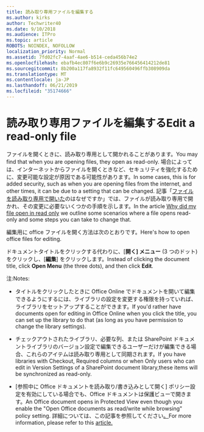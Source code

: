 ```yaml
---
title: 読み取り専用ファイルを編集する
ms.author: kirks
author: Techwriter40
ms.date: 9/10/2018
ms.audience: ITPro
ms.topic: article
ROBOTS: NOINDEX, NOFOLLOW
localization_priority: Normal
ms.assetid: 7fd02fc7-4aaf-4ae6-b514-ceda456b74e2
ms.openlocfilehash: ebafb4ec807f6e6b9c26935e766456414212de81
ms.sourcegitcommit: 8b200a117fa8932f11fc649560496ffb308909da
ms.translationtype: MT
ms.contentlocale: ja-JP
ms.lasthandoff: 06/21/2019
ms.locfileid: "35174666"
---
```

# <a name="edit-a-read-only-file"></a><span data-ttu-id="d68d3-102">読み取り専用ファイルを編集する</span><span class="sxs-lookup"><span data-stu-id="d68d3-102">Edit a read-only file</span></span>

<span data-ttu-id="d68d3-103">ファイルを開くときに、読み取り専用として開かれることがあります。</span><span class="sxs-lookup"><span data-stu-id="d68d3-103">You may find that when you are opening files, they open as read-only.</span></span> <span data-ttu-id="d68d3-104">場合によっては、インターネットからファイルを開くときなど、セキュリティを強化するために、変更可能な設定が原因である可能性があります。</span><span class="sxs-lookup"><span data-stu-id="d68d3-104">In some cases, this is for added security, such as when you are opening files from the internet, and other times, it can be due to a setting that can be changed.</span></span> <span data-ttu-id="d68d3-105">記事「[ファイルを読み取り専用で開いた](https://support.office.com/article/Why-did-my-file-open-read-only-3ab4b792-da50-4b38-8628-14c64e1f1d15)のはなぜですか」では、ファイルが読み取り専用で開かれ、その変更に必要ないくつかの手順を示します。</span><span class="sxs-lookup"><span data-stu-id="d68d3-105">In the article [Why did my file open in read only](https://support.office.com/article/Why-did-my-file-open-read-only-3ab4b792-da50-4b38-8628-14c64e1f1d15) we outline some scenarios where a file opens read-only and some steps you can take to change that.</span></span>

<span data-ttu-id="d68d3-106">編集用に office ファイルを開く方法は次のとおりです。</span><span class="sxs-lookup"><span data-stu-id="d68d3-106">Here's how to open office files for editing.</span></span>

<span data-ttu-id="d68d3-107">ドキュメントタイトルをクリックする代わりに、[**開く] メニュー** (3 つのドット) をクリックし、[**編集**] をクリックします。</span><span class="sxs-lookup"><span data-stu-id="d68d3-107">Instead of clicking the document title, click **Open Menu** (the three dots), and then click **Edit**.</span></span>

<span data-ttu-id="d68d3-108">注:</span><span class="sxs-lookup"><span data-stu-id="d68d3-108">Notes:</span></span>

- <span data-ttu-id="d68d3-109">タイトルをクリックしたときに Office Online でドキュメントを開いて編集できるようにするには、ライブラリの設定を変更する権限を持っていれば、ライブラリをセットアップすることができます。</span><span class="sxs-lookup"><span data-stu-id="d68d3-109">If you'd rather have documents open for editing in Office Online when you click the title, you can set up the library to do that (as long as you have permission to change the library settings).</span></span>

- <span data-ttu-id="d68d3-110">チェックアウトされたライブラリ、必要な列、または SharePoint ドキュメントライブラリのバージョン設定で編集できるユーザーだけが編集できる場合、これらのアイテムは読み取り専用として同期されます。</span><span class="sxs-lookup"><span data-stu-id="d68d3-110">If you have libraries with Checkout, Required columns or when Only users who can edit in Version Settings of a SharePoint document library,these items will be synchronized as read-only.</span></span>

- <span data-ttu-id="d68d3-111">[参照中に Office ドキュメントを読み取り/書き込みとして開く] ポリシー設定を有効にしている場合でも、Office ドキュメントは保護ビューで開きます。</span><span class="sxs-lookup"><span data-stu-id="d68d3-111">An Office document opens in Protected View even though you enable the "Open Office documents as read/write while browsing" policy setting.</span></span> <span data-ttu-id="d68d3-112">詳細については、この記事を参照してください[。](https://support.microsoft.com/help/983047/an-office-document-opens-in-protected-view-even-though-you-enable-the)</span><span class="sxs-lookup"><span data-stu-id="d68d3-112">For more information, please refer to this [article.](https://support.microsoft.com/help/983047/an-office-document-opens-in-protected-view-even-though-you-enable-the)</span></span>

